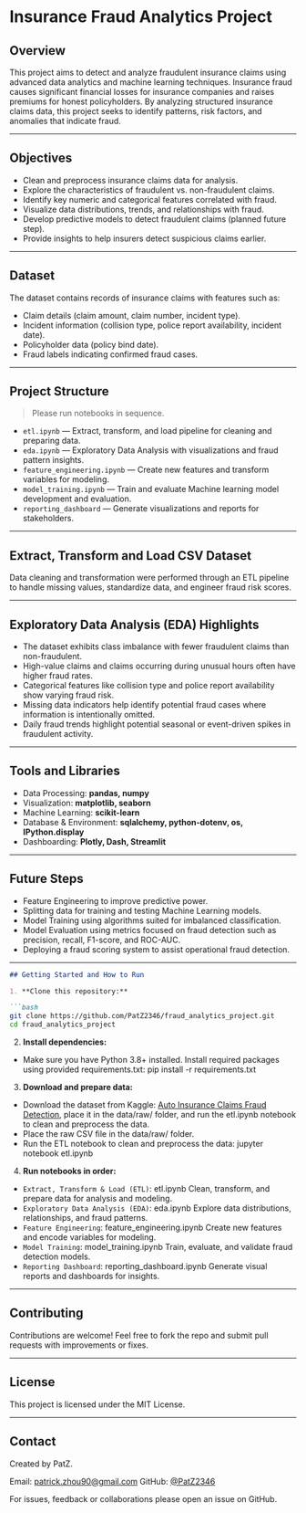 # Insurance Fraud Analytics Project

## Overview

This project aims to detect and analyze fraudulent insurance claims using advanced data analytics and machine learning techniques. Insurance fraud causes significant financial losses for insurance companies and raises premiums for honest policyholders. By analyzing structured insurance claims data, this project seeks to identify patterns, risk factors, and anomalies that indicate fraud.

---

## Objectives

- Clean and preprocess insurance claims data for analysis.
- Explore the characteristics of fraudulent vs. non-fraudulent claims.
- Identify key numeric and categorical features correlated with fraud.
- Visualize data distributions, trends, and relationships with fraud.
- Develop predictive models to detect fraudulent claims (planned future step).
- Provide insights to help insurers detect suspicious claims earlier.

---

## Dataset

The dataset contains records of insurance claims with features such as:

- Claim details (claim amount, claim number, incident type).
- Incident information (collision type, police report availability, incident date).
- Policyholder data (policy bind date).
- Fraud labels indicating confirmed fraud cases.

---

## Project Structure

> Please run notebooks in sequence.

- `etl.ipynb` — Extract, transform, and load pipeline for cleaning and preparing data.
- `eda.ipynb` — Exploratory Data Analysis with visualizations and fraud pattern insights.
- `feature_engineering.ipynb` — Create new features and transform variables for modeling.
- `model_training.ipynb` — Train and evaluate Machine learning model development and evaluation.
- `reporting_dashboard` — Generate visualizations and reports for stakeholders.

---

## Extract, Transform and Load CSV Dataset

Data cleaning and transformation were performed through an ETL pipeline to handle missing values, standardize data, and engineer fraud risk scores.

---
## Exploratory Data Analysis (EDA) Highlights

- The dataset exhibits class imbalance with fewer fraudulent claims than non-fraudulent.
- High-value claims and claims occurring during unusual hours often have higher fraud rates.
- Categorical features like collision type and police report availability show varying fraud risk.
- Missing data indicators help identify potential fraud cases where information is intentionally omitted.
- Daily fraud trends highlight potential seasonal or event-driven spikes in fraudulent activity.

---

## Tools and Libraries

- Data Processing: **pandas, numpy**
- Visualization: **matplotlib, seaborn**
- Machine Learning: **scikit-learn**
- Database & Environment: **sqlalchemy, python-dotenv, os, IPython.display**
- Dashboarding: **Plotly, Dash, Streamlit**

---

## Future Steps

- Feature Engineering to improve predictive power.
- Splitting data for training and testing Machine Learning models.
- Model Training using algorithms suited for imbalanced classification.
- Model Evaluation using metrics focused on fraud detection such as precision, recall, F1-score, and ROC-AUC.
- Deploying a fraud scoring system to assist operational fraud detection.


---

```markdown
## Getting Started and How to Run

1. **Clone this repository:**

```bash
git clone https://github.com/PatZ2346/fraud_analytics_project.git
cd fraud_analytics_project
```

2. **Install dependencies:**
- Make sure you have Python 3.8+ installed. Install required packages using provided requirements.txt: pip install -r requirements.txt

3. **Download and prepare data:**
- Download the dataset from Kaggle: [Auto Insurance Claims Fraud Detection](https://www.kaggle.com/datasets/antopravinjohnbosco/auto-insurance-claims-fraud-detection?resource=download), place it in the data/raw/ folder, and run the etl.ipynb notebook to clean and preprocess the data.
- Place the raw CSV file in the data/raw/ folder.
- Run the ETL notebook to clean and preprocess the data: jupyter notebook etl.ipynb

4. **Run notebooks in order:**
- `Extract, Transform & Load (ETL)`: etl.ipynb
Clean, transform, and prepare data for analysis and modeling.
- `Exploratory Data Analysis (EDA)`: eda.ipynb
Explore data distributions, relationships, and fraud patterns.
- `Feature Engineering`: feature_engineering.ipynb
Create new features and encode variables for modeling.
- `Model Training`: model_training.ipynb
Train, evaluate, and validate fraud detection models.
- `Reporting Dashboard`: reporting_dashboard.ipynb
Generate visual reports and dashboards for insights.

---

## Contributing
Contributions are welcome! Feel free to fork the repo and submit pull requests with improvements or fixes.

---

## License
This project is licensed under the MIT License.

---

## Contact
Created by PatZ.

Email: [patrick.zhou90@gmail.com](mailto:patrick.zhou90@gmail.com)
GitHub: [@PatZ2346](https://github.com/PatZ2346)

For issues, feedback or collaborations please open an issue on GitHub.